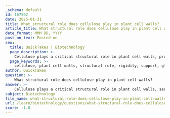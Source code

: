 ```yaml
---
_schema: default
id: 167502
date: 2025-01-31
title: What structural role does cellulose play in plant cell walls?
article_title: What structural role does cellulose play in plant cell walls?
date_format: MMM DD, YYYY
post_on_text: Posted on
seo:
  title: QuickTakes | Biotechnology
  page_description: >-
    Cellulose plays a critical structural role in plant cell walls, providing support and rigidity essential for plant health and resilience. Its unique properties contribute to growth, nutrient transport, and resistance to degradation.
  page_keywords: >-
    cellulose, plant cell walls, structural role, rigidity, support, glucose monomers, microfibrils, hydrogen bonding, degradation resistance, plant growth, nutrient transport, turgor pressure
author: QuickTakes
question: >-
    What structural role does cellulose play in plant cell walls?
answer: >-
    Cellulose plays a critical structural role in plant cell walls, serving as the primary component that provides essential support and rigidity. Here are the key aspects of cellulose's function in this context:\n\n1. **Structural Support**: Cellulose consists of long, linear chains of glucose monomers linked by β-1,4 glycosidic bonds. This linear arrangement allows cellulose to aggregate into microfibrils, which are further embedded in a matrix of other polysaccharides and proteins. The microfibrils contribute significantly to the overall strength and stability of the cell wall, enabling plants to maintain their shape and resist mechanical stresses such as wind and gravity.\n\n2. **Hydrogen Bonding**: The linear chains formed by the beta glycosidic linkages can align parallel to one another, facilitating extensive hydrogen bonding between adjacent chains. This interchain hydrogen bonding is crucial for enhancing the rigidity and tensile strength of cellulose, making it an effective structural material in plant cell walls.\n\n3. **Resistance to Degradation**: The structure of cellulose, characterized by its beta linkages, makes it resistant to enzymatic degradation by many organisms. This property is vital for the longevity and durability of plant cell walls, allowing plants to thrive in various environmental conditions.\n\n4. **Influence on Plant Growth and Development**: The synthesis of cellulose is integral to plant growth, as it influences cell expansion and differentiation. The rigidity provided by cellulose allows plants to grow upright and reach for sunlight, which is essential for photosynthesis.\n\n5. **Role in Nutrient Transport**: While cellulose primarily provides structural support, it also plays a role in the transport of nutrients and water within the plant. The integrity of the cell wall is essential for maintaining turgor pressure, which is necessary for the movement of fluids through plant tissues.\n\nIn summary, cellulose is fundamental to the structural integrity of plant cell walls, providing the necessary support and rigidity for plant growth, development, and resilience against environmental stresses. Understanding the role of cellulose is crucial for advancements in agriculture and biofuel production, as it directly impacts plant health and productivity.
subject: Biotechnology
file_name: what-structural-role-does-cellulose-play-in-plant-cell-walls.md
url: /learn/biotechnology/questions/what-structural-role-does-cellulose-play-in-plant-cell-walls
score: -1.0
---
```


&nbsp;